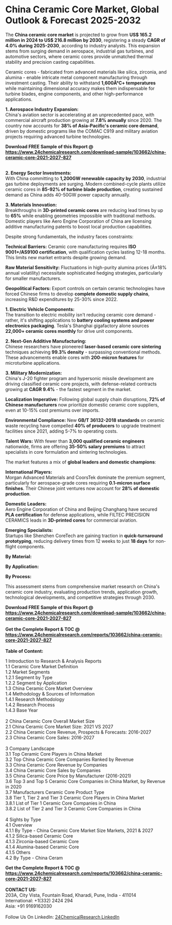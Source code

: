 <h1>China Ceramic Core Market, Global Outlook &amp; Forecast 2025-2032</h1><p>The <strong>China ceramic core market</strong> is projected to grow from <strong>US$ 165.2 million in 2024 to US$ 216.8 million by 2030</strong>, registering a steady <strong>CAGR of 4.0% during 2025-2030</strong>, according to industry analysts. This expansion stems from surging demand in aerospace, industrial gas turbines, and automotive sectors, where ceramic cores provide unmatched thermal stability and precision casting capabilities.</p><p>Ceramic cores - fabricated from advanced materials like silica, zirconia, and alumina - enable intricate metal component manufacturing through investment casting. Their ability to withstand <strong>1,600Â°C+ temperatures</strong> while maintaining dimensional accuracy makes them indispensable for turbine blades, engine components, and other high-performance applications.</p><p><strong>1. Aerospace Industry Expansion:</strong><br>
China's aviation sector is accelerating at an unprecedented pace, with commercial aircraft production growing at <strong>7.8% annually</strong> since 2020. The country now accounts for <strong>38% of Asia-Pacific's ceramic core demand</strong>, driven by domestic programs like the COMAC C919 and military aviation projects requiring advanced turbine technologies.</p><div><b>Download FREE Sample of this Report @ 
            <a href="https://www.24chemicalresearch.com/download-sample/103662/china-ceramic-core-2021-2027-827">
            https://www.24chemicalresearch.com/download-sample/103662/china-ceramic-core-2021-2027-827</a></b></div><br><p><strong>2. Energy Sector Investments:</strong><br>
With China committing to <strong>1,200GW renewable capacity by 2030</strong>, industrial gas turbine deployments are surging. Modern combined-cycle plants utilize ceramic cores in <strong>85-92% of turbine blade production</strong>, creating sustained demand as China adds 40-50GW power capacity annually.</p><p><strong>3. Materials Innovation:</strong><br>
Breakthroughs in <strong>3D-printed ceramic cores</strong> are reducing lead times by up to <strong>65%</strong> while enabling geometries impossible with traditional methods. Domestic players like Aero Engine Corporation of China are licensing additive manufacturing patents to boost local production capabilities.</p><p>Despite strong fundamentals, the industry faces constraints:</p><p><strong>Technical Barriers:</strong> Ceramic core manufacturing requires <strong>ISO 9001+/AS9100 certification</strong>, with qualification cycles lasting 12-18 months. This limits new market entrants despite growing demand.</p><p><strong>Raw Material Sensitivity:</strong> Fluctuations in high-purity alumina prices (Â±18% annual volatility) necessitate sophisticated hedging strategies, particularly for smaller manufacturers.</p><p><strong>Geopolitical Factors:</strong> Export controls on certain ceramic technologies have forced Chinese firms to develop <strong>complete domestic supply chains</strong>, increasing R&amp;D expenditures by 25-30% since 2022.</p><p><strong>1. Electric Vehicle Components:</strong><br>
The transition to electric mobility isn't reducing ceramic core demand - rather, it's shifting applications to <strong>battery cooling systems and power electronics packaging</strong>. Tesla's Shanghai gigafactory alone sources <strong>22,000+ ceramic cores monthly</strong> for drive unit components.</p><p><strong>2. Next-Gen Additive Manufacturing:</strong><br>
Chinese researchers have pioneered <strong>laser-based ceramic core sintering</strong> techniques achieving <strong>99.3% density</strong> - surpassing conventional methods. These advancements enable cores with <strong>200-micron features</strong> for microturbine applications.</p><p><strong>3. Military Modernization:</strong><br>
China's J-20 fighter program and hypersonic missile development are driving classified ceramic core projects, with defense-related contracts growing at <strong>CAGR 9.4%</strong> - the fastest segment in the market.</p><p><strong>Localization Imperative:</strong> Following global supply chain disruptions, <strong>72% of Chinese manufacturers</strong> now prioritize domestic ceramic core suppliers, even at 10-15% cost premiums over imports.</p><p><strong>Environmental Compliance:</strong> New <strong>GB/T 36132-2018 standards</strong> on ceramic waste recycling have compelled <strong>40% of producers</strong> to upgrade treatment facilities since 2021, adding 5-7% to operating costs.</p><p><strong>Talent Wars:</strong> With fewer than <strong>3,000 qualified ceramic engineers</strong> nationwide, firms are offering <strong>35-50% salary premiums</strong> to attract specialists in core formulation and sintering technologies.</p><p>The market features a mix of <strong>global leaders and domestic champions</strong>:</p><p><strong>International Players:</strong><br>
Morgan Advanced Materials and CoorsTek dominate the premium segment, particularly for aerospace-grade cores requiring <strong>0.1-micron surface finishes</strong>. Their Chinese joint ventures now account for <strong>28% of domestic production</strong>.</p><p><strong>Domestic Leaders:</strong><br>
Aero Engine Corporation of China and Beijing Changhang have secured <strong>PLA certification</strong> for defense applications, while FILTEC PRECISION CERAMICS leads in <strong>3D-printed cores</strong> for commercial aviation.</p><p><strong>Emerging Specialists:</strong><br>
Startups like Shenzhen CoreTech are gaining traction in <strong>quick-turnaround prototyping</strong>, reducing delivery times from 12 weeks to just <strong>18 days</strong> for non-flight components.</p><p><strong>By Material:</strong></p><p><strong>By Application:</strong></p><p><strong>By Process:</strong></p><p>This assessment stems from comprehensive market research on China's ceramic core industry, evaluating production trends, application growth, technological developments, and competitive strategies through 2030.</p><div><b>Download FREE Sample of this Report @ 
            <a href="https://www.24chemicalresearch.com/download-sample/103662/china-ceramic-core-2021-2027-827">
            https://www.24chemicalresearch.com/download-sample/103662/china-ceramic-core-2021-2027-827</a></b></div><br><div><b>Get the Complete Report & TOC @ 
            <a href="https://www.24chemicalresearch.com/reports/103662/china-ceramic-core-2021-2027-827">
            https://www.24chemicalresearch.com/reports/103662/china-ceramic-core-2021-2027-827</a></b></div><br>
            <b>Table of Content:</b><p>1 Introduction to Research & Analysis Reports<br />
    1.1 Ceramic Core Market Definition<br />
    1.2 Market Segments<br />
        1.2.1 Segment by Type<br />
        1.2.2 Segment by Application<br />
    1.3 China Ceramic Core Market Overview<br />
    1.4 Methodology & Sources of Information<br />
        1.4.1 Research Methodology<br />
        1.4.2 Research Process<br />
        1.4.3 Base Year<br />
<br />
2 China Ceramic Core Overall Market Size<br />
    2.1 China Ceramic Core Market Size: 2021 VS 2027<br />
    2.2 China Ceramic Core Revenue, Prospects & Forecasts: 2016-2027<br />
    2.3 China Ceramic Core Sales: 2016-2027<br />
<br />
3 Company Landscape<br />
    3.1 Top Ceramic Core Players in China Market<br />
    3.2 Top China Ceramic Core Companies Ranked by Revenue<br />
    3.3 China Ceramic Core Revenue by Companies<br />
    3.4 China Ceramic Core Sales by Companies<br />
    3.5 China Ceramic Core Price by Manufacturer (2016-2021)<br />
    3.6 Top 3 and Top 5 Ceramic Core Companies in China Market, by Revenue in 2020<br />
    3.7 Manufacturers Ceramic Core Product Type<br />
    3.8 Tier 1, Tier 2 and Tier 3 Ceramic Core Players in China Market<br />
        3.8.1 List of Tier 1 Ceramic Core Companies in China<br />
        3.8.2 List of Tier 2 and Tier 3 Ceramic Core Companies in China<br />
<br />
4 Sights by Type<br />
    4.1 Overview<br />
        4.1.1 By Type - China Ceramic Core Market Size Markets, 2021 & 2027<br />
        4.1.2 Silica-based Ceramic Core<br />
        4.1.3 Zirconia-based Ceramic Core<br />
        4.1.4 Alumina-based Ceramic Core<br />
        4.1.5 Others<br />
    4.2 By Type - China Ceram</p><div><b>Get the Complete Report & TOC @ 
            <a href="https://www.24chemicalresearch.com/reports/103662/china-ceramic-core-2021-2027-827">
            https://www.24chemicalresearch.com/reports/103662/china-ceramic-core-2021-2027-827</a></b></div><br><b>CONTACT US:</b><br>
            203A, City Vista, Fountain Road, Kharadi, Pune, India - 411014<br>
            International: +1(332) 2424 294<br>
            Asia: +91 9169162030 <br><br>
            Follow Us On LinkedIn: <a href="https://www.linkedin.com/company/24chemicalresearch/">24ChemicalResearch LinkedIn</a>